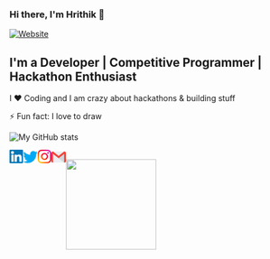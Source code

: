 ### Hi there, I'm Hrithik 👋

[![Website](https://img.shields.io/website?label=resume&style=for-the-badge&url=https://hrithik86.github.io/)](https://hrithik86.github.io/)

## I'm a Developer | Competitive Programmer | Hackathon Enthusiast
I ❤ Coding and I am crazy about hackathons & building stuff

⚡ Fun fact: I love to draw

![My GitHub stats](https://github-readme-stats.vercel.app/api?username=hrithik86&show_icons=true&hide_border=true)

<a href="https://www.linkedin.com/in/hrithik-malik-071b45170/">
  <img
    align="left"
    alt="Hrithik Malik | Linkedin"
    width="24px"
    src="./public/Linkedin.svg"
  />
</a>

<a href="https://twitter.com/hrithikmalik2">
  <img
    align="left"
    alt="Hrithik Malik | Twitter"
    width="26px"
    src="./public/Twitter.svg"
  />
</a>

<a href="https://www.instagram.com/hrithik_malik/">
  <img
    align="left"
    alt="Hrithik Malik | Instagram"
    width="24px"
    src="./public/Instagram.svg"
  />
</a>

<a href="mailto:hrithikmalik86@gmail.com">
  <img
    align="left"
    alt="Hrithik Malik | Gmail"
    width="26px"
    src="./public/Gmail.svg"
  />
</a>
<br>
<img src="https://octodex.github.com/images/daftpunktocat-thomas.gif" height="160px" width="160px">
<!--
**hrithik86/hrithik86** is a ✨ _special_ ✨ repository because its `README.md` (this file) appears on your GitHub profile.

Here are some ideas to get you started:

- 🔭 I’m currently working on ...
- 🌱 I’m currently learning ...
- 👯 I’m looking to collaborate on ...
- 🤔 I’m looking for help with ...
- 💬 Ask me about ...
- 📫 How to reach me: ...
- 😄 Pronouns: ...
- ⚡ Fun fact: ...
-->
